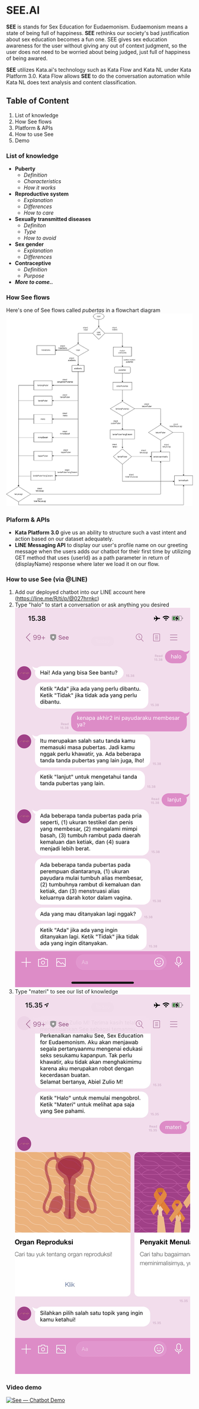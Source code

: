 # SEE.AI
__SEE__ is stands for Sex Education for Eudaemonism. Eudaemonism means a state of being full of happiness. __SEE__ rethinks our society's bad justification about sex education becomes a fun one. SEE gives sex education awareness for the user without giving any out of context judgment, so the user does not need to be worried about being judged, just full of happiness of being awared.

__SEE__ utilizes Kata.ai's technology such as Kata Flow and Kata NL under Kata Platform 3.0. Kata Flow allows __SEE__ to do the conversation automation while Kata NL does text analysis and content classification.

## Table of Content
1. List of knowledge
2. How See flows
3. Platform & APIs
3. How to use See
3. Demo

### List of knowledge
* **Puberty**
  * *Definition*
  * *Characteristics*
  * *How it works*
* **Reproductive system**
  * *Explanation*
  * *Differences*
  * *How to care*
* **Sexually transmitted diseases**
  * *Definiton*
  * *Type*
  * *How to avoid*
* **Sex gender**
  * *Explanation*
  * *Differences*
* **Contraceptive**
  * *Definition*
  * *Purpose*
* __*More to come..*__

### How See flows

Here's one of See flows called *pubertas* in a flowchart diagram
![Flowchart Pros](/img/flow.png)

### Plaform & APIs
* **Kata Platform 3.0** give us an ability to structure such a vast intent and action based on our dataset adequately.
* **LINE Messaging API** to display our user's profile name on our greeting message when the users adds our chatbot for their first time by utilizing GET method that uses {userId} as a path parameter in return of {displayName} response where later we load it on our flow.

### How to use See (via @LINE)
1. Add our deployed chatbot into our LINE account here (https://line.me/R/ti/p/@027hrnkc)
2. Type "halo" to start a conversation or ask anything you desired
![Demo](/img/demo-1.jpg)
3. Type "materi" to see our list of knowledge
![Demo](/img/demo-2.jpg)

### **Video demo**
[![See — Chatbot Demo](https://img.youtube.com/vi/wu_tSWBrnDQ/maxresdefault.jpg)](https://www.youtube.com/watch?v=wu_tSWBrnDQ&feature=youtu.be "See — Chatbot Demo")
